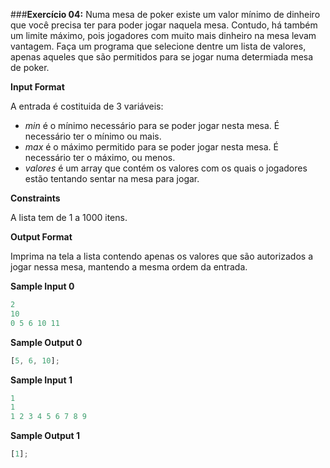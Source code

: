 ###**Exercício 04:**
Numa mesa de poker existe um valor mínimo de dinheiro que você precisa ter para poder jogar naquela mesa. Contudo, há também um limite máximo, pois jogadores com muito mais dinheiro na mesa levam vantagem. Faça um programa que selecione dentre um lista de valores, apenas aqueles que são permitidos para se jogar numa determiada mesa de poker.

**Input Format**

A entrada é costituida de 3 variáveis:

-   _min_ é o mínimo necessário para se poder jogar nesta mesa. É necessário ter o mínimo ou mais.
-   _max_ é o máximo permitido para se poder jogar nesta mesa. É necessário ter o máximo, ou menos.
-   _valores_ é um array que contém os valores com os quais o jogadores estão tentando sentar na mesa para jogar.

**Constraints**

A lista tem de 1 a 1000 itens.

**Output Format**

Imprima na tela a lista contendo apenas os valores que são autorizados a jogar nessa mesa, mantendo a mesma ordem da entrada.

**Sample Input 0**

```javascript
2
10
0 5 6 10 11
```

**Sample Output 0**

```javascript
[5, 6, 10];
```

**Sample Input 1**

```javascript
1
1
1 2 3 4 5 6 7 8 9
```

**Sample Output 1**

```javascript
[1];
```

